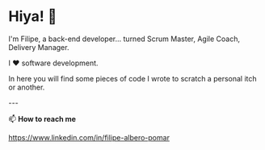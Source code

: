 # Hiya! 👋

I'm Filipe, a back-end developer... turned Scrum Master, Agile Coach, Delivery Manager.

I ♥ software development.

In here you will find some pieces of code I wrote to scratch a personal itch or another.

-_-_-

📫 **How to reach me**

https://www.linkedin.com/in/filipe-albero-pomar

<!--
**FilipeAlberoPomar/FilipeAlberoPomar** is a ✨ _special_ ✨ repository because its `README.md` (this file) appears on your GitHub profile.

Here are some ideas to get you started:

- 🔭 I’m currently working on ...
- 🌱 I’m currently learning ...
- 👯 I’m looking to collaborate on ...
- 🤔 I’m looking for help with ...
- 💬 Ask me about ...
- 📫 How to reach me: ...
- 😄 Pronouns: ...
- ⚡ Fun fact: ...
-->
